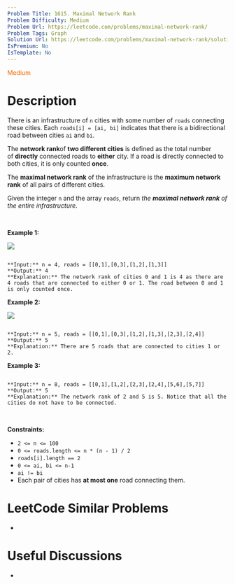 ```yaml
---
Problem Title: 1615. Maximal Network Rank
Problem Difficulty: Medium
Problem Url: https://leetcode.com/problems/maximal-network-rank/
Problem Tags: Graph
Solution Url: https://leetcode.com/problems/maximal-network-rank/solution/
IsPremium: No
IsTemplate: No
---
```


<span style="color: rgb(239, 108, 0);">Medium</span>

# Description

There is an infrastructure of `n` cities with some number of `roads` connecting these cities. Each `roads[i] = [ai, bi]` indicates that there is a bidirectional road between cities `ai` and `bi`.


The **network rank**of **two different cities** is defined as the total number of **directly** connected roads to **either** city. If a road is directly connected to both cities, it is only counted **once**.


The **maximal network rank** of the infrastructure is the **maximum network rank** of all pairs of different cities.


Given the integer `n` and the array `roads`, return *the **maximal network rank** of the entire infrastructure*.


 


**Example 1:**


**![](https://assets.leetcode.com/uploads/2020/09/21/ex1.png)**



```

**Input:** n = 4, roads = [[0,1],[0,3],[1,2],[1,3]]
**Output:** 4
**Explanation:** The network rank of cities 0 and 1 is 4 as there are 4 roads that are connected to either 0 or 1. The road between 0 and 1 is only counted once.

```

**Example 2:**


**![](https://assets.leetcode.com/uploads/2020/09/21/ex2.png)**



```

**Input:** n = 5, roads = [[0,1],[0,3],[1,2],[1,3],[2,3],[2,4]]
**Output:** 5
**Explanation:** There are 5 roads that are connected to cities 1 or 2.

```

**Example 3:**



```

**Input:** n = 8, roads = [[0,1],[1,2],[2,3],[2,4],[5,6],[5,7]]
**Output:** 5
**Explanation:** The network rank of 2 and 5 is 5. Notice that all the cities do not have to be connected.

```

 


**Constraints:**


* `2 <= n <= 100`
* `0 <= roads.length <= n * (n - 1) / 2`
* `roads[i].length == 2`
* `0 <= ai, bi <= n-1`
* `ai != bi`
* Each pair of cities has **at most one** road connecting them.




# LeetCode Similar Problems

- []()

# Useful Discussions

- []()
